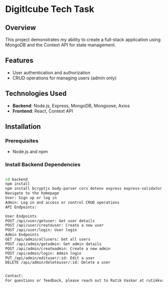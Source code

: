 # Digitlcube Tech Task

## Overview 
This project demonstrates my ability to create a full-stack application using MongoDB and the Context API for state management.

## Features
- User authentication and authorization 
- CRUD operations for managing users (admin only)  

## Technologies Used
- **Backend**: Node.js, Express, MongoDB, Mongoose, Axios
- **Frontend**: React, Context API

## Installation

### Prerequisites
- Node.js and npm

### Install Backend Dependencies
```sh

cd backend
npm install
npm install bcryptjs body-parser cors dotenv express express-validator helmet jsonwebtoken mongoose
Navigate to the homepage
User: Sign up or log in
Admin: Log in and access or control CRUD operations
API Endpoints:

User Endpoints
POST /api/user/getuser: Get user details
POST /api/user/createuser: Create a new user
POST /api/user/login: User login
Admin Endpoints
GET /api/admin/allusers: Get all users
POST /api/admin/getadmin: Get admin details
POST /api/admin/createadmin: Create a new admin
POST /api/admin/login: Admin login
PUT /api/admin/edituser/:id: Edit a user
DELETE /api/admin/deleteuser/:id: Delete a user


Contact:
For questions or feedback, please reach out to Rutik Vaskar at rutikkvaskar9@gmail.com.
